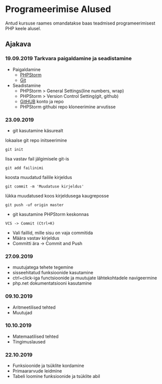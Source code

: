 # Programeerimise Alused
Antud kursuse raames omandatakse baas teadmised programeerimisest PHP keele alusel.
## Ajakava
### 19.09.2019 Tarkvara paigaldamine ja seadistamine
* Paigaldamine
    * [PHPStorm](https://www.jetbrains.com/phpstorm/)
    * [Git](https://git-scm.com/downloads)
* Seadistamine
    * PHPStorm > General Settings(line numbers, wrap)
    * PHPStorm > Version Control Setting(git, github)
    * [GitHUB](https://gitthub.com) konto ja repo
    * PHPStorm githubi repo kloneerimine arvutisse
### 23.09.2019
* git kasutamine käsurealt

lokaalse git repo initseerimine

```git init```

lisa vastav fail jälgimisele git-is

```git add failinimi```

koosta muudatud failile kirjeldus

```git commit -m 'Muudatuse kirjeldus'```

lükka muudatused koos kirjeldusega kaugreposse

```git push -uf origin master```

* git kasutamine PHPStorm keskonnas

```VCS -> Commit (Ctrl+K)```

* Vali faillid, mille sisu on vaja commitida
* Määra vastav kirjeldus
* Committi ära -> Commit and Push
### 27.09.2019
* muutujatega tehete tegemine
* sisseehitatud funksioonide kasutamine
* ctrl+click-iga functsioonide ja muutujate lähtekohtadele navigeermine
* php.net dokumentatsiooni kasutamine

### 09.10.2019
* Aritmeetilised tehted
* Muutujad

### 10.10.2019
* Matemaatilised tehted
* Tingimuslaused

### 22.10.2019
* Funksioonide ja tsüklite kordamine
* Primaararvude leidmine
* Tabeli loomine funksioonide ja tsüklite abil